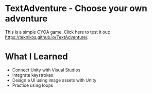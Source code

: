 # TextAdventure - Choose your own adventure
This is a simple CYOA game.
Click here to test it out: https://teknikos.github.io/TextAdventure/.

# What I Learned

* Connect Unity with Visual Studios
* Integrate keystrokes
* Design a UI using image assets with Unity
* Practice using loops
